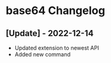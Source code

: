 # base64 Changelog

 ## [Update] - 2022-12-14

 - Updated extension to newest API
 - Added new command
